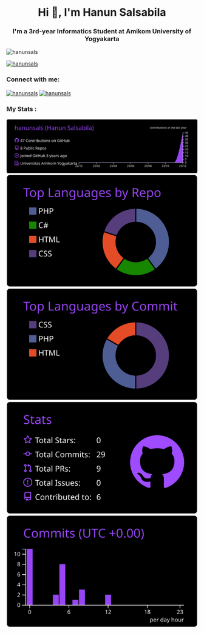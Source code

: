 <h1 align="center">Hi 👋, I'm Hanun Salsabila</h1>
<h3 align="center">I'm a 3rd-year Informatics Student at Amikom University of Yogyakarta</h3>

<p align="left"> <img src="https://komarev.com/ghpvc/?username=hanunsals&label=Profile%20views&color=0e75b6&style=flat" alt="hanunsals" /> </p>

<p align="left"> <a href="https://github.com/ryo-ma/github-profile-trophy"><img src="https://github-profile-trophy.vercel.app/?username=hanunsals-ma&theme=onedark-ma&column=3&margin-w=15&margin-h=15" alt="hanunsals" /></a> </p>

<h3 align="left">Connect with me:</h3>
<p align="left">
<a href="https://instagram.com/hanunsals" target="blank"><img align="center" src="https://raw.githubusercontent.com/rahuldkjain/github-profile-readme-generator/master/src/images/icons/Social/instagram.svg" alt="hanunsals" height="30" width="40" /></a>
<a href="https://www.hackerrank.com/hanunsals" target="blank"><img align="center" src="https://raw.githubusercontent.com/rahuldkjain/github-profile-readme-generator/master/src/images/icons/Social/hackerrank.svg" alt="hanunsals" height="30" width="40" /></a>
</p>

<h3 align="left">My Stats :</h3>

[![](https://raw.githubusercontent.com/hanunsals/hanunsals/master/profile-summary-card-output/midnight_purple/0-profile-details.svg)](https://github.com/vn7n24fzkq/github-profile-summary-cards)
[![](https://raw.githubusercontent.com/hanunsals/hanunsals/master/profile-summary-card-output/midnight_purple/1-repos-per-language.svg)](https://github.com/vn7n24fzkq/github-profile-summary-cards) [![](https://raw.githubusercontent.com/hanunsals/hanunsals/master/profile-summary-card-output/midnight_purple/2-most-commit-language.svg)](https://github.com/vn7n24fzkq/github-profile-summary-cards)
[![](https://raw.githubusercontent.com/hanunsals/hanunsals/master/profile-summary-card-output/midnight_purple/3-stats.svg)](https://github.com/vn7n24fzkq/github-profile-summary-cards) [![](https://raw.githubusercontent.com/hanunsals/hanunsals/master/profile-summary-card-output/midnight_purple/4-productive-time.svg)](https://github.com/vn7n24fzkq/github-profile-summary-cards)
